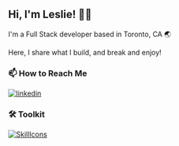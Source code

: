 ## Hi, I'm Leslie! 👋🏾

I'm a Full Stack developer based in Toronto, CA 🌏 

Here, I share what I build, and break and enjoy!

### 📫 How to Reach Me
[![linkedin](https://img.shields.io/badge/linkedin-0A66C2?style=for-the-badge&logo=linkedin&logoColor=white)](https://www.linkedin.com/in/leslie-alhassan/)

  
### 🛠 Toolkit
[![SkillIcons](https://skillicons.dev/icons?i=js,ts,html,css,sass,tailwind,react,nextjs,vite,jest,nodejs,express,mysql,git,postman,vscode)](https://skillicons.dev)


  
